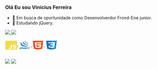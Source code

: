 ### Olá Eu sou Vinicius Ferreira

- 🔭 Em busca de oportunidade como Desenvolverdor Frond-Ene junior.
- 🌱 Estudando jQuery.

<div>
  <a href="https://github.com/viniciusferreira7">
  <img height="180em" src="https://github-readme-stats.vercel.app/api?username=viniciusferreira7&show_icons=true&theme=dracula&include_all_commits=true&count_private=true"/>
  <img height="180em" src="https://github-readme-stats.vercel.app/api/top-langs/?username=viniciusferreira7&layout=compact&langs_count=7&theme=dracula"/>
</div>
  
<div style="display: inline_block"><br>
  <img align="center" alt="Vini-Js" height="30" width="40" src="https://raw.githubusercontent.com/devicons/devicon/master/icons/javascript/javascript-plain.svg">
  <img align="center" alt="Vini-jQ" height="30" width="40" src="https://github.com/devicons/devicon/blob/master/icons/jquery/jquery-plain-wordmark.svg">
  <img align="center" alt="Vini-HTML" height="30" width="40" src="https://raw.githubusercontent.com/devicons/devicon/master/icons/html5/html5-original.svg">
  <img align="center" alt="Vini-CSS" height="30" width="40" src="https://raw.githubusercontent.com/devicons/devicon/master/icons/css3/css3-original.svg">
</div>
  
  ##
  
<div>  
  <a href = "mailto:viniciuferreira32@gmail.com"><img src="https://img.shields.io/badge/-Gmail-%23333?style=for-the-badge&logo=gmail&logoColor=white" target="_blank"></a>
<a href="https://www.linkedin.com/in/vinicius-ferreira-84b68b162/" target="_blank"><img src="https://img.shields.io/badge/-LinkedIn-%230077B5?style=for-the-badge&logo=linkedin&logoColor=white" target="_blank"></a> 
</div>
